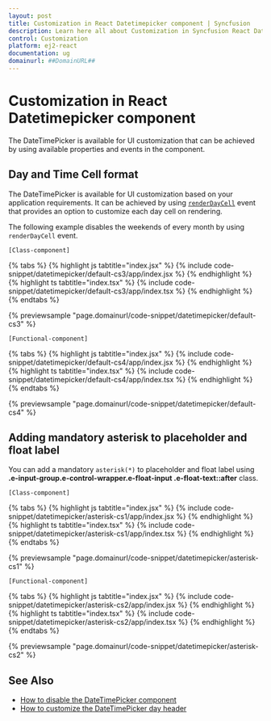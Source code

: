 ```yaml
---
layout: post
title: Customization in React Datetimepicker component | Syncfusion
description: Learn here all about Customization in Syncfusion React Datetimepicker component of Syncfusion Essential JS 2 and more.
control: Customization 
platform: ej2-react
documentation: ug
domainurl: ##DomainURL##
---
```


# Customization in React Datetimepicker component

The DateTimePicker is available for UI customization that can be achieved by using available properties and events in the component.

## Day and Time Cell format

The DateTimePicker is available for UI customization based on your application requirements. It can be achieved by using [`renderDayCell`](https://ej2.syncfusion.com/react/documentation/api/datetimepicker/renderDayCellEventArgs#renderdaycelleventargs) event that provides an option to customize each day cell on rendering.

The following example disables the weekends of every month by using `renderDayCell` event.

`[Class-component]`

{% tabs %}
{% highlight js tabtitle="index.jsx" %}
{% include code-snippet/datetimepicker/default-cs3/app/index.jsx %}
{% endhighlight %}
{% highlight ts tabtitle="index.tsx" %}
{% include code-snippet/datetimepicker/default-cs3/app/index.tsx %}
{% endhighlight %}
{% endtabs %}

 {% previewsample "page.domainurl/code-snippet/datetimepicker/default-cs3" %}

`[Functional-component]`

{% tabs %}
{% highlight js tabtitle="index.jsx" %}
{% include code-snippet/datetimepicker/default-cs4/app/index.jsx %}
{% endhighlight %}
{% highlight ts tabtitle="index.tsx" %}
{% include code-snippet/datetimepicker/default-cs4/app/index.tsx %}
{% endhighlight %}
{% endtabs %}

 {% previewsample "page.domainurl/code-snippet/datetimepicker/default-cs4" %}

## Adding mandatory asterisk to placeholder and float label

You can add a mandatory `asterisk(*)` to placeholder and float label using <b>.e-input-group.e-control-wrapper.e-float-input .e-float-text::after</b> class.

`[Class-component]`

{% tabs %}
{% highlight js tabtitle="index.jsx" %}
{% include code-snippet/datetimepicker/asterisk-cs1/app/index.jsx %}
{% endhighlight %}
{% highlight ts tabtitle="index.tsx" %}
{% include code-snippet/datetimepicker/asterisk-cs1/app/index.tsx %}
{% endhighlight %}
{% endtabs %}

 {% previewsample "page.domainurl/code-snippet/datetimepicker/asterisk-cs1" %}

`[Functional-component]`

{% tabs %}
{% highlight js tabtitle="index.jsx" %}
{% include code-snippet/datetimepicker/asterisk-cs2/app/index.jsx %}
{% endhighlight %}
{% highlight ts tabtitle="index.tsx" %}
{% include code-snippet/datetimepicker/asterisk-cs2/app/index.tsx %}
{% endhighlight %}
{% endtabs %}

 {% previewsample "page.domainurl/code-snippet/datetimepicker/asterisk-cs2" %}

## See Also

* [How to disable the DateTimePicker component](./how-to/disable-the-datetimepicker-component)
* [How to customize the DateTimePicker day header](./how-to/customize-the-datetimepicker-day-header)
